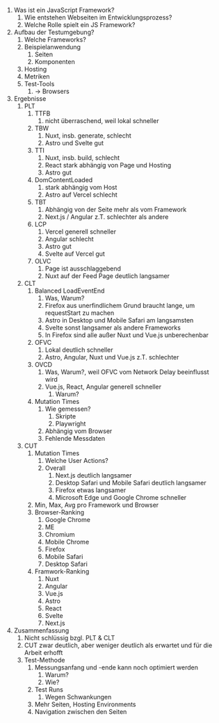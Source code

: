 1. Was ist ein JavaScript Framework?
   1. Wie entstehen Webseiten im Entwicklungsprozess?
   2. Welche Rolle spielt ein JS Framework?
2. Aufbau der Testumgebung?
   1. Welche Frameworks?
   2. Beispielanwendung
      1. Seiten
      2. Komponenten
   3. Hosting
   4. Metriken
   5. Test-Tools
      1. -> Browsers
3. Ergebnisse
   1. PLT
      1. TTFB
         1. nicht überraschend, weil lokal schneller
      2. TBW
         1. Nuxt, insb. generate, schlecht
         2. Astro und Svelte gut
      3. TTI
         1. Nuxt, insb. build, schlecht
         2. React stark abhängig von Page und Hosting
         3. Astro gut
      4. DomContentLoaded
         1. stark abhängig vom Host
         2. Astro auf Vercel schlecht
      5. TBT
         1. Abhängig von der Seite mehr als vom Framework
         2. Next.js / Angular z.T. schlechter als andere
      6. LCP
         1. Vercel generell schneller
         2. Angular schlecht
         3. Astro gut
         4. Svelte auf Vercel gut
      7. OLVC
         1. Page ist ausschlaggebend
         2. Nuxt auf der Feed Page deutlich langsamer
   2. CLT
      1. Balanced LoadEventEnd
         1. Was, Warum?
         2. Firefox aus unerfindlichem Grund braucht lange, um requestStart zu machen
         3. Astro in Desktop und Mobile Safari am langsamsten
         4. Svelte sonst langsamer als andere Frameworks
         5. In Firefox sind alle außer Nuxt und Vue.js unberechenbar
      2. OFVC
         1. Lokal deutlich schneller
         2. Astro, Angular, Nuxt und Vue.js z.T. schlechter
      3. OVCD
         1. Was, Warum?, weil OFVC vom Network Delay beeinflusst wird
         2. Vue.js, React, Angular generell schneller
            1. Warum?
      4. Mutation Times
         1. Wie gemessen?
            1. Skripte
            2. Playwright
         2. Abhängig vom Browser
         3. Fehlende Messdaten
   3. CUT
      1. Mutation Times
         1. Welche User Actions?
         2. Overall
            1. Next.js deutlich langsamer
            2. Desktop Safari und Mobile Safari deutlich langsamer
            3. Firefox etwas langsamer
            4. Microsoft Edge und Google Chrome schneller
      2. Min, Max, Avg pro Framework und Browser
      3. Browser-Ranking
         1. Google Chrome
         2. ME
         3. Chromium
         4. Mobile Chrome
         5. Firefox
         6. Mobile Safari
         7. Desktop Safari
      4. Framwork-Ranking
         1. Nuxt
         2. Angular
         3. Vue.js
         4. Astro
         5. React
         6. Svelte
         7. Next.js
4. Zusammenfassung
   1. Nicht schlüssig bzgl. PLT & CLT
   2. CUT zwar deutlich, aber weniger deutlich als erwartet und für die Arbeit erhofft
   3. Test-Methode
      1. Messungsanfang und -ende kann noch optimiert werden
         1. Warum?
         2. Wie?
      2. Test Runs
         1. Wegen Schwankungen
      3. Mehr Seiten, Hosting Environments
      4. Navigation zwischen den Seiten